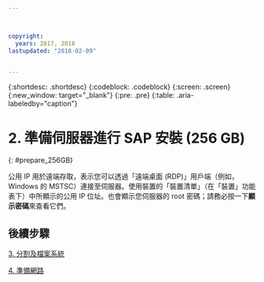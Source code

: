 ```yaml
---



copyright:
  years: 2017, 2018
lastupdated: "2018-02-09"


---
```


{:shortdesc: .shortdesc}
{:codeblock: .codeblock}
{:screen: .screen}
{:new_window: target="_blank"}
{:pre: .pre}
{:table: .aria-labeledby="caption"}

# 2. 準備伺服器進行 SAP 安裝 (256 GB)
{: #prepare_256GB}

公用 IP 用於遠端存取，表示您可以透過「遠端桌面 (RDP)」用戶端（例如，Windows 的 MSTSC）連接至伺服器。使用裝置的「裝置清單」（在「裝置」功能表下）中所顯示的公用 IP 位址。也會顯示您伺服器的 root 密碼；請務必按一下**顯示密碼**來查看它們。

## 後續步驟

 [3. 分割及檔案系統](/docs/infrastructure/sap-netweaver-ms-qrg/ms-partition-256GB.html#partition-256GB)
 
 [4. 準備網路](/docs/infrastructure/sap-netweaver-ms-qrg/ms-prepare-network.html#network)
